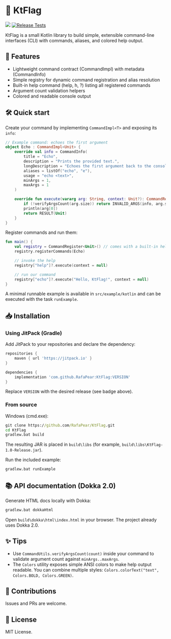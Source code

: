 # 🧱 KtFlag

[![](https://jitpack.io/v/RafaPear/KtFlag.svg)](https://jitpack.io/#RafaPear/KtFlag) [![Release Tests](https://img.shields.io/github/actions/workflow/status/RafaPear/KtFlag/release-tests.yml?event=release&label=release%20tests)](https://github.com/RafaPear/KtFlag/actions/workflows/release-tests.yml)

KtFlag is a small Kotlin library to build simple, extensible command-line interfaces (CLI) with commands, aliases, and colored help output.

## 🚀 Features
- Lightweight command contract (CommandImpl) with metadata (CommandInfo)
- Simple registry for dynamic command registration and alias resolution
- Built-in help command (help, h, ?) listing all registered commands
- Argument count validation helpers
- Colored and readable console output

## 🛠️ Quick start
Create your command by implementing `CommandImpl<T>` and exposing its `info`:

```kotlin
// Example command: echoes the first argument
object Echo : CommandImpl<Unit> {
    override val info = CommandInfo(
        title = "Echo",
        description = "Prints the provided text.",
        longDescription = "Echoes the first argument back to the console.",
        aliases = listOf("echo", "e"),
        usage = "echo <text>",
        minArgs = 1,
        maxArgs = 1
    )

    override fun execute(vararg arg: String, context: Unit?): CommandResult<Unit> {
        if (!verifyArgsCount(arg.size)) return INVALID_ARGS(info, arg.size)
        println(arg[0])
        return RESULT(Unit)
    }
}
```

Register commands and run them:

```kotlin
fun main() {
    val registry = CommandRegister<Unit>() // comes with a built-in help command
    registry.registerCommands(Echo)

    // invoke the help
    registry["help"]?.execute(context = null)

    // run our command
    registry["echo"]?.execute("Hello, KtFlag!", context = null)
}
```

A minimal runnable example is available in `src/example/kotlin` and can be executed with the task `runExample`.

## 📥 Installation
### Using JitPack (Gradle)
Add JitPack to your repositories and declare the dependency:

```gradle
repositories {
    maven { url 'https://jitpack.io' }
}

dependencies {
    implementation 'com.github.RafaPear:KtFlag:VERSION'
}
```
Replace `VERSION` with the desired release (see badge above).

### From source
Windows (cmd.exe):

```bat
git clone https://github.com/RafaPear/KtFlag.git
cd KtFlag
gradlew.bat build
```

The resulting JAR is placed in `build\libs` (for example, `build\libs\KtFlag-1.0-Release.jar`).

Run the included example:

```bat
gradlew.bat runExample
```

## 📚 API documentation (Dokka 2.0)
Generate HTML docs locally with Dokka:

```bat
gradlew.bat dokkaHtml
```

Open `build\dokka\html\index.html` in your browser. The project already uses Dokka 2.0.

## ✨ Tips
- Use `CommandUtils.verifyArgsCount(count)` inside your command to validate argument count against `minArgs..maxArgs`.
- The `Colors` utility exposes simple ANSI colors to make help output readable. You can combine multiple styles: `Colors.colorText("text", Colors.BOLD, Colors.GREEN)`.

## 🤝 Contributions
Issues and PRs are welcome.

## 📄 License
MIT License.
